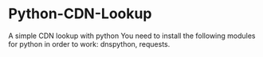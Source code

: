 # Python-CDN-Lookup
A simple CDN lookup with python
You need to install the following modules for python in order to work: dnspython, requests.

